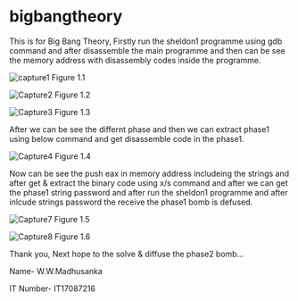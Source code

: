 # bigbangtheory
This is for Big Bang Theory,
Firstly run the sheldon1 programme using gdb command and after disassemble the main programme and then can be see the memory address with disassembly codes inside the programme.

![capture1](https://user-images.githubusercontent.com/43548400/76679187-4ca4ea00-6604-11ea-935b-9b69096564e3.png)
Figure 1.1

![Capture2](https://user-images.githubusercontent.com/43548400/76679206-7f4ee280-6604-11ea-8731-4b10986add3d.PNG)
Figure 1.2

![Capture3](https://user-images.githubusercontent.com/43548400/76679217-a3122880-6604-11ea-9552-5ca6919ca87f.PNG)
Figure 1.3

After we can be see the differnt phase and then we can extract phase1 using below command and get disassemble code in the phase1.

![Capture4](https://user-images.githubusercontent.com/43548400/76679268-23d12480-6605-11ea-9bb6-6b5235647a2c.PNG)
Figure 1.4

Now can be see the push eax in memory address includeing the strings and after get & extract the binary code using x/s command and after we can get the phase1 string password and after run the sheldon1 programme and after inlcude strings password the receive the phase1 bomb is defused.

![Capture7](https://user-images.githubusercontent.com/43548400/76679392-1ec0a500-6606-11ea-87bc-6c5e94791c48.PNG)
Figure 1.5

![Capture8](https://user-images.githubusercontent.com/43548400/76679402-3566fc00-6606-11ea-8aa2-1fdd8c03e619.PNG)
Figure 1.6

Thank you, Next hope to the solve & diffuse the phase2 bomb...

Name- W.W.Madhusanka

IT Number- IT17087216



